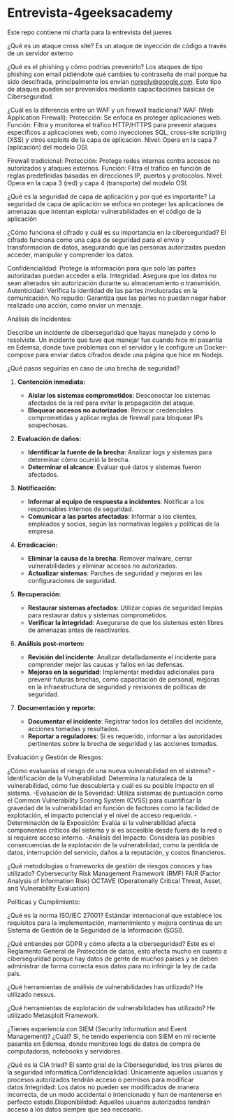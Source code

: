 # Entrevista-4geeksacademy
Este repo contiene mi charla para la entrevista del jueves

¿Qué es un ataque cross site? 
Es un ataque de inyección de código a través de un servidor externo

¿Qué es el phishing y cómo podrías prevenirlo?
Los ataques de tipo phishing son email pidiéndote qué cambies tu contraseña de mail porque ha sido descifrada, principalmente los envían noreply@google.com. Este tipo de ataques pueden ser prevenidos mediante capacitaciónes básicas de Ciberseguridad. 

¿Cuál es la diferencia entre un WAF y un firewall tradicional?
WAF (Web Application Firewall):
Protección: Se enfoca en proteger aplicaciones web.
Función: Filtra y monitorea el tráfico HTTP/HTTPS para prevenir ataques específicos a aplicaciones web, como inyecciones SQL, cross-site scripting (XSS) y otros exploits de la capa de aplicación.
Nivel: Opera en la capa 7 (aplicación) del modelo OSI.

Firewall tradicional:
Protección: Protege redes internas contra accesos no autorizados y ataques externos.
Función: Filtra el tráfico en función de reglas predefinidas basadas en direcciones IP, puertos y protocolos.
Nivel: Opera en la capa 3 (red) y capa 4 (transporte) del modelo OSI.

¿Qué es la seguridad de capa de aplicación y por qué es importante?
La seguridad de capa de aplicación se enfoca en proteger las aplicaciones de amenazas que intentan explotar vulnerabilidades en el código de la aplicación

¿Cómo funciona el cifrado y cuál es su importancia en la ciberseguridad?
El cifrado funciona como una capa de seguridad para el envio y transformacion de datos, asegurando que las personas autorizadas puedan acceder, manipular y comprender los datos.

Confidencialidad: Protege la información para que solo las partes autorizadas puedan acceder a ella.
Integridad: Asegura que los datos no sean alterados sin autorización durante su almacenamiento o transmisión.
Autenticidad: Verifica la identidad de las partes involucradas en la comunicación.
No repudio: Garantiza que las partes no puedan negar haber realizado una acción, como enviar un mensaje.

Análisis de Incidentes:

Describe un incidente de ciberseguridad que hayas manejado y cómo lo resolviste.
Un incidente que tuve que manejar fue cuando hice mi pasantia en Edemsa, donde tuve problemas con el servidor y le configure un Docker-compose para enviar datos cifrados desde una página que hice en Nodejs. 

¿Qué pasos seguirías en caso de una brecha de seguridad?
1. **Contención inmediata:**
   - **Aislar los sistemas comprometidos**: Desconectar los sistemas afectados de la red para evitar la propagación del ataque.
   - **Bloquear accesos no autorizados**: Revocar credenciales comprometidas y aplicar reglas de firewall para bloquear IPs sospechosas.

2. **Evaluación de daños:**
   - **Identificar la fuente de la brecha**: Analizar logs y sistemas para determinar cómo ocurrió la brecha.
   - **Determinar el alcance**: Evaluar qué datos y sistemas fueron afectados.

3. **Notificación:**
   - **Informar al equipo de respuesta a incidentes**: Notificar a los responsables internos de seguridad.
   - **Comunicar a las partes afectadas**: Informar a los clientes, empleados y socios, según las normativas legales y políticas de la empresa.

4. **Erradicación:**
   - **Eliminar la causa de la brecha**: Remover malware, cerrar vulnerabilidades y eliminar accesos no autorizados.
   - **Actualizar sistemas**: Parches de seguridad y mejoras en las configuraciones de seguridad.

5. **Recuperación:**
   - **Restaurar sistemas afectados**: Utilizar copias de seguridad limpias para restaurar datos y sistemas comprometidos.
   - **Verificar la integridad**: Asegurarse de que los sistemas estén libres de amenazas antes de reactivarlos.

6. **Análisis post-mortem:**
   - **Revisión del incidente**: Analizar detalladamente el incidente para comprender mejor las causas y fallos en las defensas.
   - **Mejoras en la seguridad**: Implementar medidas adicionales para prevenir futuras brechas, como capacitación de personal, mejoras en la infraestructura de seguridad y revisiones de políticas de seguridad.

7. **Documentación y reporte:**
   - **Documentar el incidente**: Registrar todos los detalles del incidente, acciones tomadas y resultados.
   - **Reportar a reguladores**: Si es requerido, informar a las autoridades pertinentes sobre la brecha de seguridad y las acciones tomadas.

Evaluación y Gestión de Riesgos:

¿Cómo evaluarías el riesgo de una nueva vulnerabilidad en el sistema?
-Identificación de la Vulnerabilidad:
   Determina la naturaleza de la vulnerabilidad, cómo fue descubierta y cuál es su posible impacto en el sistema.
-Evaluación de la Severidad:
   Utiliza sistemas de puntuación como el Common Vulnerability Scoring System (CVSS) para cuantificar la gravedad de la vulnerabilidad en función de factores como la facilidad de explotación, el impacto     potencial y el nivel de acceso requerido.
-Determinación de la Exposición:
   Evalúa si la vulnerabilidad afecta componentes críticos del sistema y si es accesible desde fuera de la red o si requiere acceso interno.
-Análisis del Impacto:
   Considera las posibles consecuencias de la explotación de la vulnerabilidad, como la pérdida de datos, interrupción del servicio, daños a la reputación, y costos financieros.

¿Qué metodologías o frameworks de gestión de riesgos conoces y has utilizado?
Cybersecurity Risk Management Framework (RMF)
FAIR (Factor Analysis of Information Risk)
OCTAVE (Operationally Critical Threat, Asset, and Vulnerability Evaluation)

Políticas y Cumplimiento:

¿Qué es la norma ISO/IEC 27001?
Estándar internacional que establece los requisitos para la implementación, mantenimiento y mejora continua de un Sistema de Gestión de la Seguridad de la Información (SGSI).

¿Qué entiendes por GDPR y cómo afecta a la ciberseguridad?
Este es el Reglamento General de Protección de datos, esto afecta mucho en cuanto a ciberseguridad porque hay datos de gente de muchos paises y se deben administrar de forma correcta esos datos para no infringir la ley de cada pais.

¿Qué herramientas de análisis de vulnerabilidades has utilizado?
He utilizado nessus.

¿Qué herramientas de explotación de vulnerabilidades has utilizado?
He utilizado Metasploit Framework. 

¿Tienes experiencia con SIEM (Security Information and Event Management)? ¿Cuál?
Si, he tenido experiencia con SIEM en mi reciente pasantia en Edemsa, donde monitoree logs de datos de compra de computadoras, notebooks y servidores.

¿Qué es la CIA triad?
El santo grial de la Ciberseguridad, los tres pilares de la seguridad informática.Confidencialidad: Únicamente aquellos usuarios y procesos autorizados tendrán acceso o permisos para modificar datos.Integridad: Los datos no pueden ser modificados de manera incorrecta, de un modo accidental o intencionado y han de mantenerse en perfecto estado.Disponibilidad: Aquellos usuarios autorizados tendrán acceso a los datos siempre que sea necesario.
